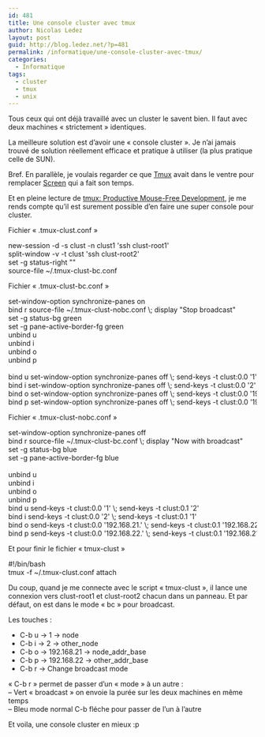 ```yaml
---
id: 481
title: Une console cluster avec tmux
author: Nicolas Ledez
layout: post
guid: http://blog.ledez.net/?p=481
permalink: /informatique/une-console-cluster-avec-tmux/
categories:
  - Informatique
tags:
  - cluster
  - tmux
  - unix
---
```

Tous ceux qui ont déjà travaillé avec un cluster le savent bien. Il faut avec deux machines &laquo;&nbsp;strictement&nbsp;&raquo; identiques.

La meilleure solution est d&rsquo;avoir une &laquo;&nbsp;console cluster&nbsp;&raquo;. Je n&rsquo;ai jamais trouvé de solution réellement efficace et pratique à utiliser (la plus pratique celle de SUN).

Bref. En parallèle, je voulais regarder ce que [Tmux][1] avait dans le ventre pour remplacer [Screen][2] qui a fait son temps.

Et en pleine lecture de [tmux: Productive Mouse-Free Development][3], je me rends compte qu&rsquo;il est surement possible d&rsquo;en faire une super console pour cluster.

Fichier &laquo;&nbsp;.tmux-clust.conf&nbsp;&raquo;

<div class="codecolorer-container bash default" style="overflow:auto;white-space:nowrap;">
  <div class="bash codecolorer">
    new-session <span class="re5">-d</span> <span class="re5">-s</span> clust <span class="re5">-n</span> clust1 <span class="st_h">'ssh clust-root1'</span><br /> split-window <span class="re5">-v</span> <span class="re5">-t</span> clust <span class="st_h">'ssh clust-root2'</span><br /> <span class="kw1">set</span> <span class="re5">-g</span> status-right <span class="st0">""</span><br /> source-file ~<span class="sy0">/</span>.tmux-clust-bc.conf
  </div>
</div>

Fichier &laquo;&nbsp;.tmux-clust-bc.conf&nbsp;&raquo;

<div class="codecolorer-container bash default" style="overflow:auto;white-space:nowrap;">
  <div class="bash codecolorer">
    set-window-option synchronize-panes on<br /> <span class="kw3">bind</span> r source-file ~<span class="sy0">/</span>.tmux-clust-nobc.conf \; display <span class="st0">"Stop broadcast"</span><br /> <span class="kw1">set</span> <span class="re5">-g</span> status-bg green<br /> <span class="kw1">set</span> <span class="re5">-g</span> pane-active-border-fg green<br /> unbind u<br /> unbind i<br /> unbind o<br /> unbind p<br /> <br /> <span class="kw3">bind</span> u set-window-option synchronize-panes off \; send-keys <span class="re5">-t</span> clust:<span class="nu0">0.0</span> <span class="st_h">'1'</span> \; send-keys <span class="re5">-t</span> clust:<span class="nu0">0.1</span> <span class="st_h">'2'</span> \; set-window-option synchronize-panes on<br /> <span class="kw3">bind</span> i set-window-option synchronize-panes off \; send-keys <span class="re5">-t</span> clust:<span class="nu0">0.0</span> <span class="st_h">'2'</span> \; send-keys <span class="re5">-t</span> clust:<span class="nu0">0.1</span> <span class="st_h">'1'</span> \; set-window-option synchronize-panes on<br /> <span class="kw3">bind</span> o set-window-option synchronize-panes off \; send-keys <span class="re5">-t</span> clust:<span class="nu0">0.0</span> <span class="st_h">'192.168.21.'</span> \; send-keys <span class="re5">-t</span> clust:<span class="nu0">0.1</span> <span class="st_h">'192.168.22.'</span> \; set-window-option synchronize-panes on<br /> <span class="kw3">bind</span> p set-window-option synchronize-panes off \; send-keys <span class="re5">-t</span> clust:<span class="nu0">0.0</span> <span class="st_h">'192.168.22.'</span> \; send-keys <span class="re5">-t</span> clust:<span class="nu0">0.1</span> <span class="st_h">'192.168.21.'</span> \; set-window-option synchronize-panes on
  </div>
</div>

Fichier &laquo;&nbsp;.tmux-clust-nobc.conf&nbsp;&raquo;

<div class="codecolorer-container bash default" style="overflow:auto;white-space:nowrap;">
  <div class="bash codecolorer">
    set-window-option synchronize-panes off<br /> <span class="kw3">bind</span> r source-file ~<span class="sy0">/</span>.tmux-clust-bc.conf \; display <span class="st0">"Now with broadcast"</span><br /> <span class="kw1">set</span> <span class="re5">-g</span> status-bg blue<br /> <span class="kw1">set</span> <span class="re5">-g</span> pane-active-border-fg blue<br /> <br /> unbind u<br /> unbind i<br /> unbind o<br /> unbind p<br /> <span class="kw3">bind</span> u send-keys <span class="re5">-t</span> clust:<span class="nu0">0.0</span> <span class="st_h">'1'</span> \; send-keys <span class="re5">-t</span> clust:<span class="nu0">0.1</span> <span class="st_h">'2'</span><br /> <span class="kw3">bind</span> i send-keys <span class="re5">-t</span> clust:<span class="nu0">0.0</span> <span class="st_h">'2'</span> \; send-keys <span class="re5">-t</span> clust:<span class="nu0">0.1</span> <span class="st_h">'1'</span><br /> <span class="kw3">bind</span> o send-keys <span class="re5">-t</span> clust:<span class="nu0">0.0</span> <span class="st_h">'192.168.21.'</span> \; send-keys <span class="re5">-t</span> clust:<span class="nu0">0.1</span> <span class="st_h">'192.168.22.'</span><br /> <span class="kw3">bind</span> p send-keys <span class="re5">-t</span> clust:<span class="nu0">0.0</span> <span class="st_h">'192.168.22.'</span> \; send-keys <span class="re5">-t</span> clust:<span class="nu0">0.1</span> <span class="st_h">'192.168.21.'</span>
  </div>
</div>

Et pour finir le fichier &laquo;&nbsp;tmux-clust&nbsp;&raquo;

<div class="codecolorer-container bash default" style="overflow:auto;white-space:nowrap;">
  <div class="bash codecolorer">
    <span class="co0">#!/bin/bash</span><br /> tmux <span class="re5">-f</span> ~<span class="sy0">/</span>.tmux-clust.conf attach
  </div>
</div>

Du coup, quand je me connecte avec le script &laquo;&nbsp;tmux-clust&nbsp;&raquo;, il lance une connexion vers clust-root1 et clust-root2 chacun dans un panneau. Et par défaut, on est dans le mode &laquo;&nbsp;bc&nbsp;&raquo; pour broadcast.

Les touches :

  * C-b u -> 1 -> node
  * C-b i -> 2 -> other_node
  * C-b o -> 192.168.21 -> node\_addr\_base
  * C-b p -> 192.168.22 -> other\_addr\_base
  * C-b r -> Change broadcast mode

&laquo;&nbsp;C-b r&nbsp;&raquo; permet de passer d&rsquo;un &laquo;&nbsp;mode&nbsp;&raquo; à un autre :  
&#8211; Vert &laquo;&nbsp;broadcast&nbsp;&raquo; on envoie la purée sur les deux machines en même temps  
&#8211; Bleu mode normal C-b fléche pour passer de l&rsquo;un à l&rsquo;autre

Et voila, une console cluster en mieux :p

 [1]: http://tmux.sourceforge.net/ "Tmux - le site"
 [2]: https://www.gnu.org/software/screen/ "Screen - Le 'site'"
 [3]: http://pragprog.com/book/bhtmux/tmux "tmux: Productive Mouse-Free Development"